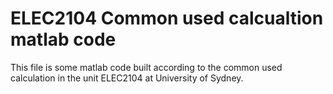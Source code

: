 # ELEC2104 Common used calcualtion matlab code

This file is some matlab code built according to the common used calculation in the unit ELEC2104 at University of Sydney.
